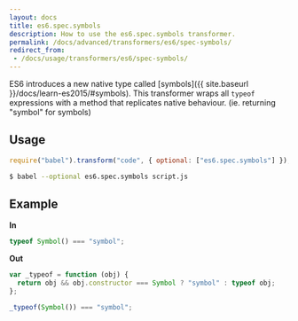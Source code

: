 ```yaml
---
layout: docs
title: es6.spec.symbols
description: How to use the es6.spec.symbols transformer.
permalink: /docs/advanced/transformers/es6/spec-symbols/
redirect_from:
 - /docs/usage/transformers/es6/spec-symbols/
---
```


ES6 introduces a new native type called [symbols]({{ site.baseurl }}/docs/learn-es2015/#symbols).
This transformer wraps all `typeof` expressions with a method that
replicates native behaviour. (ie. returning "symbol" for symbols)

## Usage

```javascript
require("babel").transform("code", { optional: ["es6.spec.symbols"] });
```

```sh
$ babel --optional es6.spec.symbols script.js
```

## Example

**In**

```javascript
typeof Symbol() === "symbol";
```

**Out**

```javascript
var _typeof = function (obj) {
  return obj && obj.constructor === Symbol ? "symbol" : typeof obj;
};

_typeof(Symbol()) === "symbol";
```
